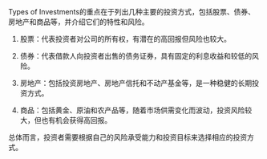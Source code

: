 

Types of Investments的重点在于列出几种主要的投资方式，包括股票、债券、房地产和商品等，并介绍它们的特性和风险。

1. 股票：代表投资者对公司的所有权，有潜在的高回报但风险也较大。

2. 债券：代表借款人向投资者出售的债务证券，具有固定的利息收益和较低的风险。

3. 房地产：包括投资房地产、房地产信托和不动产基金等，是一种稳健的长期投资方式。

4. 商品：包括黄金、原油和农产品等，随着市场供需变化而波动，投资风险较大，但也有机会获得高回报。

总体而言，投资者需要根据自己的风险承受能力和投资目标来选择相应的投资方式。